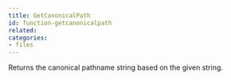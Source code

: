 ```yaml
---
title: GetCanonicalPath
id: function-getcanonicalpath
related:
categories:
- files
---
```


Returns the canonical pathname string based on the given string.
